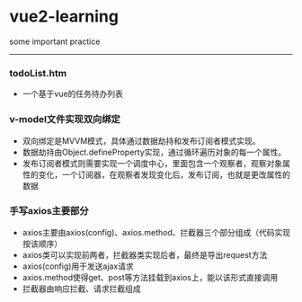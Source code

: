 # vue2-learning
some important practice
***
### todoList.htm
- 一个基于vue的任务待办列表
### v-model文件实现双向绑定
- 双向绑定是MVVM模式，具体通过数据劫持和发布订阅者模式实现。
- 数据劫持由Object.defineProperty实现，通过循环遍历对象的每一个属性。
- 发布订阅者模式则需要实现一个调度中心，里面包含一个观察者，观察对象属性的变化，一个订阅器，在观察者发现变化后，发布订阅，也就是更改属性的数据
### 手写axios主要部分
- axios主要由axios(config)、axios.method、拦截器三个部分组成（代码实现按该顺序）
- axios类可以实现前两者，拦截器类实现后者，最终是导出request方法
- axios(config)用于发送ajax请求
- axios.method使得get、post等方法挂载到axios上，能以该形式直接调用
- 拦截器由响应拦截、请求拦截组成
